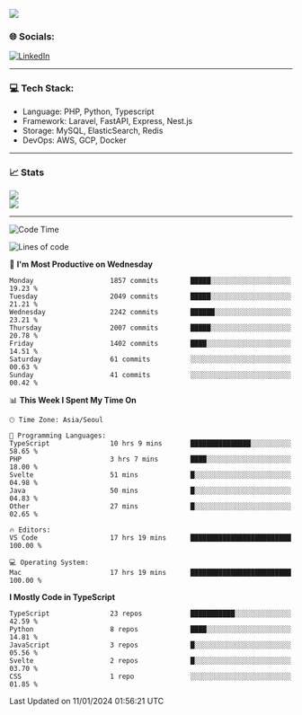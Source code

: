 <!--[![](https://visitcount.itsvg.in/api?id=jin-wk&icon=7&color=12)](https://visitcount.itsvg.in)-->
<!--[![Hits](https://hits.seeyoufarm.com/api/count/incr/badge.svg?url=https%3A%2F%2Fgithub.com%2Fjin-wk&count_bg=%235F625C&title_bg=%23555555&icon=github.svg&icon_color=%23E7E7E7&title=Hits&edge_flat=false)](https://hits.seeyoufarm.com)-->
![](https://komarev.com/ghpvc/?username=jin-wk&color=lightgrey&style=for-the-badge)

### 🌐 Socials:
[![LinkedIn](https://img.shields.io/badge/LinkedIn-%230077B5.svg?logo=linkedin&logoColor=white)](https://linkedin.com/in/jinwook-lee-242625241) 

---

### 💻 Tech Stack:
  - Language: PHP, Python, Typescript
  - Framework: Laravel, FastAPI, Express, Nest.js
  - Storage: MySQL, ElasticSearch, Redis
  - DevOps: AWS, GCP, Docker

---

### 📈 Stats
![](https://github-readme-stats.vercel.app/api?username=jin-wk&theme=dark&hide_border=true&include_all_commits=true&count_private=true)<br/>
![](https://github-readme-streak-stats.herokuapp.com/?user=jin-wk&theme=dark&hide_border=true)<br/>

---

<!--START_SECTION:waka-->
![Code Time](http://img.shields.io/badge/Code%20Time-1%2C103%20hrs%2040%20mins-blue)

![Lines of code](https://img.shields.io/badge/From%20Hello%20World%20I%27ve%20Written-2.0%20million%20lines%20of%20code-blue)

📅 **I'm Most Productive on Wednesday** 

```text
Monday                   1857 commits        █████░░░░░░░░░░░░░░░░░░░░   19.23 % 
Tuesday                  2049 commits        █████░░░░░░░░░░░░░░░░░░░░   21.21 % 
Wednesday                2242 commits        ██████░░░░░░░░░░░░░░░░░░░   23.21 % 
Thursday                 2007 commits        █████░░░░░░░░░░░░░░░░░░░░   20.78 % 
Friday                   1402 commits        ████░░░░░░░░░░░░░░░░░░░░░   14.51 % 
Saturday                 61 commits          ░░░░░░░░░░░░░░░░░░░░░░░░░   00.63 % 
Sunday                   41 commits          ░░░░░░░░░░░░░░░░░░░░░░░░░   00.42 % 
```


📊 **This Week I Spent My Time On** 

```text
🕑︎ Time Zone: Asia/Seoul

💬 Programming Languages: 
TypeScript               10 hrs 9 mins       ███████████████░░░░░░░░░░   58.65 % 
PHP                      3 hrs 7 mins        ████░░░░░░░░░░░░░░░░░░░░░   18.00 % 
Svelte                   51 mins             █░░░░░░░░░░░░░░░░░░░░░░░░   04.98 % 
Java                     50 mins             █░░░░░░░░░░░░░░░░░░░░░░░░   04.83 % 
Other                    27 mins             █░░░░░░░░░░░░░░░░░░░░░░░░   02.65 % 

🔥 Editors: 
VS Code                  17 hrs 19 mins      █████████████████████████   100.00 % 

💻 Operating System: 
Mac                      17 hrs 19 mins      █████████████████████████   100.00 % 
```

**I Mostly Code in TypeScript** 

```text
TypeScript               23 repos            ███████████░░░░░░░░░░░░░░   42.59 % 
Python                   8 repos             ████░░░░░░░░░░░░░░░░░░░░░   14.81 % 
JavaScript               3 repos             █░░░░░░░░░░░░░░░░░░░░░░░░   05.56 % 
Svelte                   2 repos             █░░░░░░░░░░░░░░░░░░░░░░░░   03.70 % 
CSS                      1 repo              ░░░░░░░░░░░░░░░░░░░░░░░░░   01.85 % 
```




 Last Updated on 11/01/2024 01:56:21 UTC
<!--END_SECTION:waka-->
